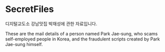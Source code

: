 # SecretFiles
디지털교도소 강남맛집 박재성에 관한 자료입니다.

These are the mail details of a person named Park Jae-sung, who scams self-employed people in Korea, and the fraudulent scripts created by Park Jae-sung himself.
